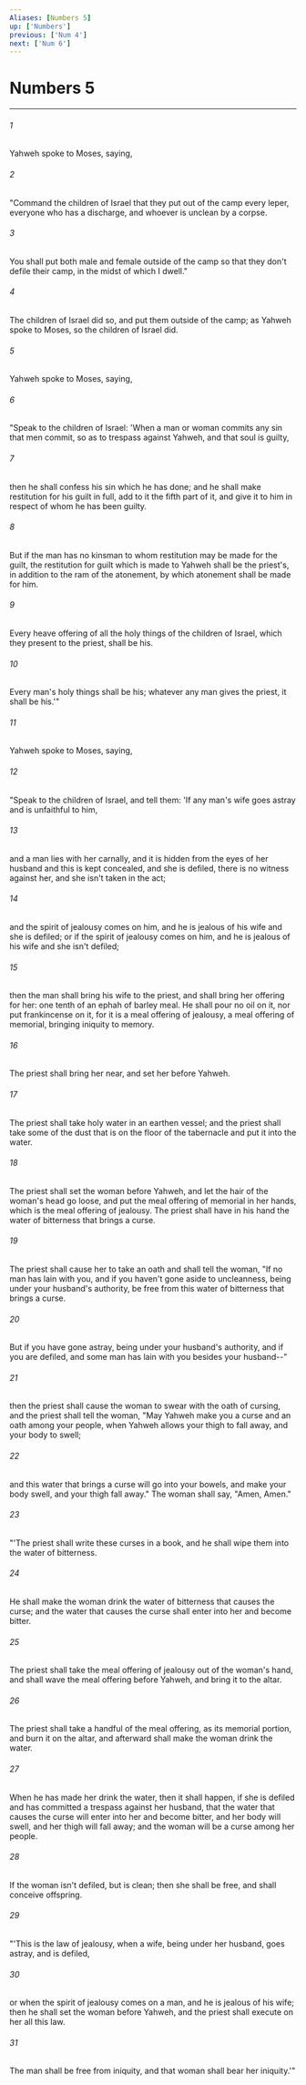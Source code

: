 ```yaml
---
Aliases: [Numbers 5]
up: ['Numbers']
previous: ['Num 4']
next: ['Num 6']
---
```

# Numbers 5
***





###### 1 

Yahweh spoke to Moses, saying, 



###### 2 

"Command the children of Israel that they put out of the camp every leper, everyone who has a discharge, and whoever is unclean by a corpse. 



###### 3 

You shall put both male and female outside of the camp so that they don't defile their camp, in the midst of which I dwell." 



###### 4 

The children of Israel did so, and put them outside of the camp; as Yahweh spoke to Moses, so the children of Israel did. 



###### 5 

Yahweh spoke to Moses, saying, 



###### 6 

"Speak to the children of Israel: 'When a man or woman commits any sin that men commit, so as to trespass against Yahweh, and that soul is guilty, 



###### 7 

then he shall confess his sin which he has done; and he shall make restitution for his guilt in full, add to it the fifth part of it, and give it to him in respect of whom he has been guilty. 



###### 8 

But if the man has no kinsman to whom restitution may be made for the guilt, the restitution for guilt which is made to Yahweh shall be the priest's, in addition to the ram of the atonement, by which atonement shall be made for him. 



###### 9 

Every heave offering of all the holy things of the children of Israel, which they present to the priest, shall be his. 



###### 10 

Every man's holy things shall be his; whatever any man gives the priest, it shall be his.'" 



###### 11 

Yahweh spoke to Moses, saying, 



###### 12 

"Speak to the children of Israel, and tell them: 'If any man's wife goes astray and is unfaithful to him, 



###### 13 

and a man lies with her carnally, and it is hidden from the eyes of her husband and this is kept concealed, and she is defiled, there is no witness against her, and she isn't taken in the act; 



###### 14 

and the spirit of jealousy comes on him, and he is jealous of his wife and she is defiled; or if the spirit of jealousy comes on him, and he is jealous of his wife and she isn't defiled; 



###### 15 

then the man shall bring his wife to the priest, and shall bring her offering for her: one tenth of an ephah of barley meal. He shall pour no oil on it, nor put frankincense on it, for it is a meal offering of jealousy, a meal offering of memorial, bringing iniquity to memory. 



###### 16 

The priest shall bring her near, and set her before Yahweh. 



###### 17 

The priest shall take holy water in an earthen vessel; and the priest shall take some of the dust that is on the floor of the tabernacle and put it into the water. 



###### 18 

The priest shall set the woman before Yahweh, and let the hair of the woman's head go loose, and put the meal offering of memorial in her hands, which is the meal offering of jealousy. The priest shall have in his hand the water of bitterness that brings a curse. 



###### 19 

The priest shall cause her to take an oath and shall tell the woman, "If no man has lain with you, and if you haven't gone aside to uncleanness, being under your husband's authority, be free from this water of bitterness that brings a curse. 



###### 20 

But if you have gone astray, being under your husband's authority, and if you are defiled, and some man has lain with you besides your husband--" 



###### 21 

then the priest shall cause the woman to swear with the oath of cursing, and the priest shall tell the woman, "May Yahweh make you a curse and an oath among your people, when Yahweh allows your thigh to fall away, and your body to swell; 



###### 22 

and this water that brings a curse will go into your bowels, and make your body swell, and your thigh fall away." The woman shall say, "Amen, Amen." 



###### 23 

"'The priest shall write these curses in a book, and he shall wipe them into the water of bitterness. 



###### 24 

He shall make the woman drink the water of bitterness that causes the curse; and the water that causes the curse shall enter into her and become bitter. 



###### 25 

The priest shall take the meal offering of jealousy out of the woman's hand, and shall wave the meal offering before Yahweh, and bring it to the altar. 



###### 26 

The priest shall take a handful of the meal offering, as its memorial portion, and burn it on the altar, and afterward shall make the woman drink the water. 



###### 27 

When he has made her drink the water, then it shall happen, if she is defiled and has committed a trespass against her husband, that the water that causes the curse will enter into her and become bitter, and her body will swell, and her thigh will fall away; and the woman will be a curse among her people. 



###### 28 

If the woman isn't defiled, but is clean; then she shall be free, and shall conceive offspring. 



###### 29 

"'This is the law of jealousy, when a wife, being under her husband, goes astray, and is defiled, 



###### 30 

or when the spirit of jealousy comes on a man, and he is jealous of his wife; then he shall set the woman before Yahweh, and the priest shall execute on her all this law. 



###### 31 

The man shall be free from iniquity, and that woman shall bear her iniquity.'"
